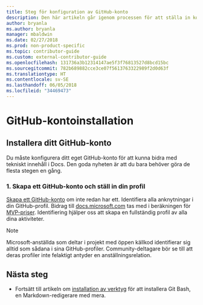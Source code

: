 ```yaml
---
title: Steg för konfiguration av GitHub-konto
description: Den här artikeln går igenom processen för att ställa in konton för GitHub, som krävs för att bidra till docs.microsoft.com-innehåll.
author: bryanla
ms.author: bryanla
manager: mbaldwin
ms.date: 02/27/2018
ms.prod: non-product-specific
ms.topic: contributor-guide
ms.custom: external-contributor-guide
ms.openlocfilehash: 131736a3b12314147ae5f3f76813527d8bcd15bc
ms.sourcegitcommit: 782b689882cce3ce07f5613763322989f2d0d63f
ms.translationtype: HT
ms.contentlocale: sv-SE
ms.lasthandoff: 06/05/2018
ms.locfileid: "34469473"
---
```

# <a name="github-account-setup"></a>GitHub-kontoinstallation

## <a name="set-up-your-github-account"></a>Installera ditt GitHub-konto

Du måste konfigurera ditt eget GitHub-konto för att kunna bidra med tekniskt innehåll i Docs. Den goda nyheten är att du bara behöver göra de flesta stegen en gång.

### <a name="1-create-a-github-account-and-set-up-your-profile"></a>1. Skapa ett GitHub-konto och ställ in din profil

[Skapa ett GitHub-konto](https://github.com/join) om inte redan har ett. Identifiera alla anknytningar i din GitHub-profil. Bidrag till [docs.microsoft.com](https://docs.microsoft.com) tas med i beräkningen för [MVP-priser](https://mvp.microsoft.com). Identifiering hjälper oss att skapa en fullständig profil av alla dina aktiviteter.

>[!NOTE]
> Microsoft-anställda som deltar i projekt med öppen källkod identifierar sig alltid som sådana i sina GitHub-profiler. Community-deltagare bör se till att deras profiler inte felaktigt antyder en anställningsrelation.

## <a name="next-steps"></a>Nästa steg

* Fortsätt till artikeln om [installation av verktyg](get-started-setup-tools.md) för att installera Git Bash, en Markdown-redigerare med mera.
